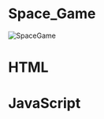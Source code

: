 # Space_Game
![SpaceGame](https://github.com/anasm20/Space_Game/assets/112882511/a39949b6-96fa-470e-b1b6-f9337b55bff2)

# HTML
# JavaScript
